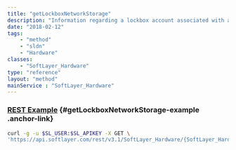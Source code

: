 ```yaml
---
title: "getLockboxNetworkStorage"
description: "Information regarding a lockbox account associated with a server."
date: "2018-02-12"
tags:
    - "method"
    - "sldn"
    - "Hardware"
classes:
    - "SoftLayer_Hardware"
type: "reference"
layout: "method"
mainService : "SoftLayer_Hardware"
---
```


### [REST Example](#getLockboxNetworkStorage-example) <a href="/article/rest/"><i class="fas fa-question"></i></a> {#getLockboxNetworkStorage-example .anchor-link} 
```bash
curl -g -u $SL_USER:$SL_APIKEY -X GET \
'https://api.softlayer.com/rest/v3.1/SoftLayer_Hardware/{SoftLayer_HardwareID}/getLockboxNetworkStorage'
```
